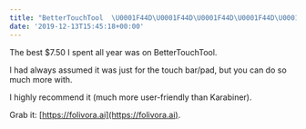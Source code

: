 ```yaml
---
title: "BetterTouchTool  \U0001F44D\U0001F44D\U0001F44D\U0001F44D\U0001F44D"
date: '2019-12-13T15:45:18+00:00'
---
```

The best $7.50 I spent all year was on BetterTouchTool.

I had always assumed it was just for the touch bar/pad, but you can do so much more with. 

I highly recommend it (much more user-friendly than Karabiner).

<!--more-->

Grab it: [https://folivora.ai](https://folivora.ai).

